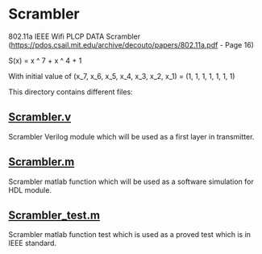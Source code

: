 # Scrambler
802.11a IEEE Wifi PLCP DATA Scrambler (https://pdos.csail.mit.edu/archive/decouto/papers/802.11a.pdf - Page 16)

S(x) = x ^ 7 + x ^ 4 + 1

With initial value of (x_7, x_6, x_5, x_4, x_3, x_2, x_1) = (1, 1, 1, 1, 1, 1, 1)

This directory contains different files:

## [Scrambler.v](https://github.com/sadrasabouri/802.11a/tree/master/Hardware/Transmitter/Scrambler/Scrambler.v)
Scrambler Verilog module which will be used as a first layer in transmitter.

## [Scrambler.m](https://github.com/sadrasabouri/802.11a/tree/master/Hardware/Transmitter/Scrambler/Scrambler.m)
Scrambler matlab function which will be used as a software simulation for HDL module.

## [Scrambler_test.m](https://github.com/sadrasabouri/802.11a/tree/master/Hardware/Transmitter/Scrambler/Scrambler_test.m)
Scrambler matlab function test which is used as a proved test which is in IEEE standard.
